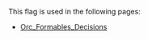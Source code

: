 This flag is used in the following pages:
 - [Orc_Formables_Decisions](../decisions/Orc_Formables_Decisions.md)
